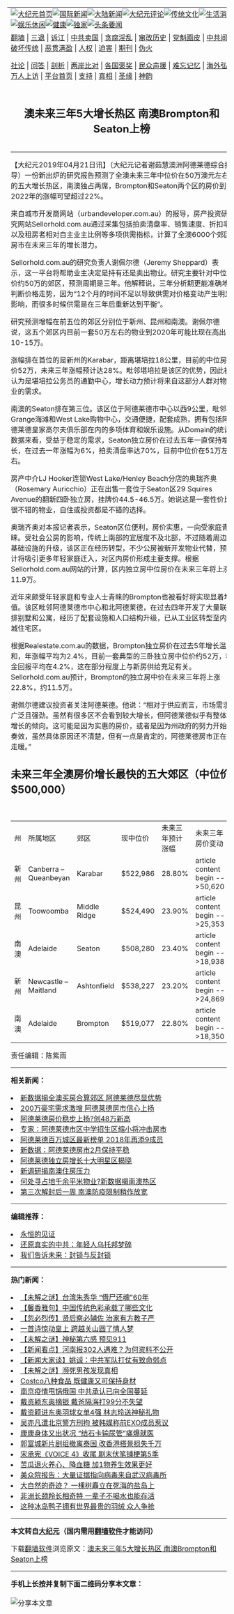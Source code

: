<a name="1" id="1" target="_blank"></a><span id="1"></span>
<table align=center border="0"><tr><td colspan="2" VALIGN=TOP><a href="https://github.com/gmqtdp3059/djy/blob/master/gb/nf1351518.md#1"><img src="https://raw.githubusercontent.com/gmqtdp3059/www/master/t/djy/1.jpg" title="大纪元首页" alt="大纪元首页"></a><a href="https://github.com/gmqtdp3059/djy/blob/master/gb/n24hr.md#1"><img src="https://raw.githubusercontent.com/gmqtdp3059/www/master/t/djy/3.jpg" title="国际新闻" alt="国际新闻"></a><a href="https://github.com/gmqtdp3059/djy/blob/master/gb/nsc413.md#1"><img src="https://raw.githubusercontent.com/gmqtdp3059/www/master/t/djy/4.jpg" title="大陆新闻" alt="大陆新闻"></a><a href="https://github.com/gmqtdp3059/djy/blob/master/gb/news392.md#1"><img src="https://raw.githubusercontent.com/gmqtdp3059/www/master/t/djy/5.jpg" title="大纪元评论" alt="大纪元评论"></a><a href="https://github.com/gmqtdp3059/djy/blob/master/gb/news2007.md#1"><img src="https://raw.githubusercontent.com/gmqtdp3059/www/master/t/djy/6.jpg" title="传统文化" alt="传统文化"></a><a href="https://github.com/gmqtdp3059/djy/blob/master/gb/news2008.md#1"><img src="https://raw.githubusercontent.com/gmqtdp3059/www/master/t/djy/7.jpg" title="生活消费" alt="生活消费"></a><a href="https://github.com/gmqtdp3059/djy/blob/master/gb/ncyule.md#1"><img src="https://raw.githubusercontent.com/gmqtdp3059/www/master/t/djy/8.jpg" title="娱乐休闲" alt="娱乐休闲"></a><a href="https://github.com/gmqtdp3059/djy/blob/master/gb/nsc1002.md#1"><img src="https://raw.githubusercontent.com/gmqtdp3059/www/master/t/djy/9.jpg" title="健康" alt="健康"></a><a href="https://github.com/gmqtdp3059/djy/blob/master/gb/nf6092.md#1"><img src="https://raw.githubusercontent.com/gmqtdp3059/www/master/t/djy/10a.jpg" title="独家" alt="独家"></a><a href="https://github.com/gmqtdp3059/djy/blob/master/gb/nf4514.md#1"><img src="https://raw.githubusercontent.com/gmqtdp3059/www/master/t/djy/12a.jpg" title="头条要闻" alt="头条要闻"></a></td></tr>
<tr><td colspan="2" VALIGN=TOP><a target="_blank" href="https://github.com/gmqtdp3059/www/blob/master/README.md?zsrh#1">翻墙</a> | <a target="_blank" href="https://github.com/gmqtdp3059/djy/blob/master/gb/nf5657.md#1">三退</a> | <a target="_blank" href="https://github.com/gmqtdp3059/djy/blob/master/gb/nf6124.md#1">诉江</a> | <a target="_blank" href="https://github.com/gmqtdp3059/djy/blob/master/gb/nf1176117.md#1">中共卖国</a> | <a target="_blank" href="https://github.com/gmqtdp3059/djy/blob/master/gb/nf5773.md#1">贪腐淫乱</a> | <a target="_blank" href="https://github.com/gmqtdp3059/djy/blob/master/gb/nf1176115.md#1">窜改历史</a> | <a target="_blank" href="https://github.com/gmqtdp3059/djy/blob/master/gb/nf1176107.md#1">党魁画皮</a> | <a target="_blank" href="https://github.com/gmqtdp3059/djy/blob/master/gb/nf1320400.md#1">中共间谍</a> | <a target="_blank" href="https://github.com/gmqtdp3059/djy/blob/master/gb/nf1176114.md#1">破坏传统</a> | <a target="_blank" href="https://github.com/gmqtdp3059/ntdtv/blob/master/gb/prog447_1.md#1">恶贯满盈</a> | <a target="_blank" href="https://github.com/gmqtdp3059/djy/blob/master/gb/ncid278.md#1">人权</a> | <a target="_blank" href="https://github.com/gmqtdp3059/djy/blob/master/gb/nf1176111.md#1">迫害</a> | <a target="_blank" href="https://gitlab.com/szzdlab/mh-qikan/blob/master/README.md#1">期刊</a> | <a target="_blank" href="https://github.com/gmqtdp3059/djy/blob/master/gb/nf5562.md#1">伪火</a></p><p><a target="_blank" href="https://github.com/gmqtdp3059/djy/blob/master/gb/9p.md#1">社论</a> | <a target="_blank" href="https://github.com/gmqtdp3059/djy/blob/master/gb/nf4378.md#1">问答</a> | <a target="_blank" href="https://github.com/gmqtdp3059/djy/blob/master/gb/nf5792.md#1">剖析</a> | <a target="_blank" href="https://github.com/gmqtdp3059/djy/blob/master/gb/nf5735.md#1">两岸比对</a> | <a target="_blank" href="https://github.com/gmqtdp3059/djy/blob/master/gb/nf6119.md#1">各国褒奖</a> | <a target="_blank" href="https://github.com/gmqtdp3059/djy/blob/master/gb/nf6120.md#1">民众声援</a> | <a target="_blank" href="https://github.com/gmqtdp3059/djy/blob/master/gb/nf1188594.md#1">难忘记忆</a> | <a target="_blank" href="https://github.com/gmqtdp3059/djy/blob/master/gb/nf3180.md#1">海外弘传</a> | <a target="_blank" href="https://github.com/gmqtdp3059/djy/blob/master/gb/nf5410.md#1">万人上访</a> | <a target="_blank" href="https://github.com/gmqtdp3059/www/blob/master/README.md?zsrh#1">平台首页</a> | <a target="_blank" href="https://github.com/gmqtdp3059/djy/blob/master/gb/nf4386.md#1">支持</a> | <a target="_blank" href="https://github.com/gmqtdp3059/djy/blob/master/gb/nf4389.md#1">真相</a> | <a target="_blank" href="https://github.com/gmqtdp3059/djy/blob/master/gb/nf5790.md#1">圣缘</a> | <a target="_blank" href="https://github.com/gmqtdp3059/djy/blob/master/gb/nf4786.md#1">神韵</a></td></tr>
<tr><td VALIGN=TOP width="626"><h2 align=center>澳未来三年5大增长热区 南澳Brompton和Seaton上榜</h2>

<h6></h6>
<hr>
<p>【大纪元2019年04月21日讯】（大纪元记者谢茹慧澳洲阿德莱德综合报导）一份新出炉的研究报告预测了全澳未来三年中位价在50万澳元左右的五大增长热区，<ahref="https://github.com/gmqtdp3059/djy/blob/master/gb/tag/%E5%8D%97%E6%BE%B3.md#1">南澳</a>独占两席，Brompton和Seaton两个区的房价到2022年的涨幅可望超过22%。</p>
<p>来自城市开发商网站（urbandeveloper.com.au）的报导，房产投资研究网站Sellorhold.com.au通过采集包括拍卖清盘率、销售速度、折扣率以及租房者相对自主业主比例等多项供需指标，计算了全澳6000个郊区房市在未来三年的<ahref="https://github.com/gmqtdp3059/djy/blob/master/gb/tag/%E5%A2%9E%E9%95%BF%E6%BD%9C%E5%8A%9B.md#1">增长潜力</a>。</p>
<p>Sellorhold.com.au的研究负责人谢佩尔德（Jeremy Sheppard）表示，这一平台将帮助业主决定是持有还是卖出物业。研究主要针对中位价约50万的郊区，预测周期是三年。他解释说，三年分析期更能准确地判断价格走势，因为“12个月的时间不足以导致供需对价格变动产生明显影响，而很多时候供需是在三年后重新达到平衡”。</p>
<p>研究预测增幅在前五位的郊区分别位于新州、昆州和<ahref="https://github.com/gmqtdp3059/djy/blob/master/gb/tag/%E5%8D%97%E6%BE%B3.md#1">南澳</a>。谢佩尔德说，这五个郊区内目前一套50万左右的物业到2020年可能比现在高出10-15万。</p>
<p>涨幅排在首位的是新州的Karabar，距离堪培拉18公里，目前的<ahref="https://github.com/gmqtdp3059/djy/blob/master/gb/tag/%E4%B8%AD%E4%BD%8D%E6%88%BF%E4%BB%B7.md#1">中位房价</a>52万，未来三年涨幅预计达28%。毗邻堪培拉是该区的优势，因此被认为是堪培拉公务员的通勤中心，增长动力预计将来自这部分人群对物业的需求。</p>
<p>南澳的Seaton排在第三位。该区位于阿德莱德市中心以西9公里，毗邻Grange海滩和West Lake购物中心，交通便捷，配套成熟，拥有包括阿德莱德皇家高尔夫俱乐部在内的多项体育和娱乐设施。从Domain的统计数据来看，受益于稳定的需求，Seaton独立房价在过去五年一直保持增长，在过去一年涨幅为6%，拍卖清盘率达70%，目前中位价在51万左右。</p>
<p>房产中介LJ Hooker连锁West Lake/Henley Beach分店的奥瑞齐奥（Rosemary Auricchio）正在出售一套位于Seaton区29 Squires Avenue的翻新四卧独立房，挂牌价44.5-46.5万。她说这是一套<ahref="https://github.com/gmqtdp3059/djy/blob/master/gb/tag/%E6%80%A7%E4%BB%B7%E6%AF%94.md#1">性价比</a>很不错的物业，自住或投资都是不错的选择。</p>
<p>奥瑞齐奥对本报记者表示，Seaton区位便利，房价实惠，一向受家庭青睐。受社会公房的影响，传统上南部的宜居度不及北部，不过随着周边基础设施的升级，该区正在经历转型，不少公房被新开发物业代替，预计将吸引更多年轻家庭迁入，对区内房价形成主要支撑。根据Sellorhold.com.au网站的计算，区内独立房<ahref="https://github.com/gmqtdp3059/djy/blob/master/gb/tag/%E4%B8%AD%E4%BD%8D%E6%88%BF%E4%BB%B7.md#1">中位房价</a>在未来三年将上涨11.9万。</p>
<p>近年来颇受年轻家庭和专业人士青睐的Brompton也被看好将实现显着增值。该区毗邻阿德莱德市中心和北阿德莱德，在过去四年开发了大量联排别墅和公寓，经历了配套设施和人口结构升级，已从工业区转型至内城住宅区。</p>
<p>根据Realestate.com.au的数据，Brompton独立房价在过去5年增长温和，年涨幅平均为2.4%，目前一套典型的三卧独立房中位价约52万，租金回报平均在4.2%，这在部分程度上与新房供给充足有关。Sellorhold.com.au预计，Brompton的独立房中价在未来三年将上涨22.8%，约11.5万。</p>
<p>谢佩尔德建议投资者关注阿德莱德。他说：“相对于供应而言，市场需求广泛且强劲。虽然有很多区不会看到较大增长，但阿德莱德似乎有整体增长的倾向。这可能是因为实惠的房价，或者是因为州政府的努力开始奏效，虽然具体原因还不清楚，但有一点是肯定的，阿德莱德房市正在走暖。”</p>
<h2>未来三年全澳房价增长最快的五大郊区（中位价$500,000）</h2>
<p>&nbsp;</p>
<table width="893">
<tbody>
<tr>
<td width="76">州</td>
<td width="264">所属地区</td>
<td width="170">郊区</td>
<td width="129">现中位价</td>
<td width="127">未来三年预计涨幅</td>
<td width="126">未来三年房价变动</td>
</tr>
<tr>
<td width="76">新州</td>
<td width="264">Canberra &#8211; Queanbeyan</td>
<td width="170">Karabar</td>
<td width="129">$522,986</td>
<td width="127">28.80%</td>
<td width="126">article content begin -->50,620</td>
</tr>
<tr>
<td width="76">昆州</td>
<td width="264">Toowoomba</td>
<td width="170">Middle Ridge</td>
<td width="129">$524,490</td>
<td width="127">23.90%</td>
<td width="126">article content begin -->25,353</td>
</tr>
<tr>
<td width="76">南澳</td>
<td width="264">Adelaide</td>
<td width="170">Seaton</td>
<td width="129">$508,280</td>
<td width="127">23.40%</td>
<td width="126">article content begin -->18,938</td>
</tr>
<tr>
<td width="76">新州</td>
<td width="264">Newcastle &#8211; Maitland</td>
<td width="170">Ashtonfield</td>
<td width="129">$538,227</td>
<td width="127">23.20%</td>
<td width="126">article content begin -->24,869</td>
</tr>
<tr>
<td width="76">南澳</td>
<td width="264">Adelaide</td>
<td width="170">Brompton</td>
<td width="129">$519,077</td>
<td width="127">22.80%</td>
<td width="126">article content begin -->18,350</td>
</tr>
</tbody>
</table>
<p>责任编辑：陈紫雨</p>

<hr>


<strong>相关新闻：</strong>
<li><a href="https://github.com/gmqtdp3059/djy/blob/master/gb/19/1/28/n11007261.md#1">新数据揭全澳买房合算郊区 阿德莱德尽显优势</a></li>
<li><a href="https://github.com/gmqtdp3059/djy/blob/master/gb/19/2/2/n11020146.md#1">200万豪宅需求激增 阿德莱德房市信心上扬</a></li>
<li><a href="https://github.com/gmqtdp3059/djy/blob/master/gb/19/2/10/n11035452.md#1">阿德莱德房价稳步上扬?创48万新高</a></li>
<li><a href="https://github.com/gmqtdp3059/djy/blob/master/gb/19/2/23/n11066759.md#1">专家：阿德莱德市区中学招生区缩小将冲击房市</a></li>
<li><a href="https://github.com/gmqtdp3059/djy/blob/master/gb/19/3/2/n11084646.md#1">阿德莱德百万城区最新榜单 2018年再添9成员</a></li>
<li><a href="https://github.com/gmqtdp3059/djy/blob/master/gb/19/3/10/n11102467.md#1">新数据：阿德莱德房市2月保持平稳</a></li>
<li><a href="https://github.com/gmqtdp3059/djy/blob/master/gb/19/3/17/n11118754.md#1">阿德莱德独立房增长十大明星区揭晓</a></li>
<li><a href="https://github.com/gmqtdp3059/djy/blob/master/gb/19/3/23/n11134803.md#1">新调研揭南澳住房压力</a></li>
<li><a href="https://github.com/gmqtdp3059/djy/blob/master/gb/19/3/31/n11152562.md#1">何处寻占地千余平米物业?新数据揭南澳热区</a></li>
<li><a href="https://github.com/gmqtdp3059/djy/blob/master/gb/21/8/3/n13135242.md#1">第三次解封后一周 南澳防疫限制稍作放宽</a></li>
<hr>


<strong>编辑推荐：</strong>
<li><a href="https://github.com/gmqtdp3059/www/blob/master/README.md?dfh#9" target="_blank">永恒的见证</a></li><li><a href="https://github.com/tsiac2612/djy/blob/master/gb/18/3/26/n10248973.md#1" target="_blank">还原真实的中共：年轻人乌托邦梦碎</a></li><li><a href="https://github.com/tsiac2612/djy/blob/master/gb/15/10/11/n4547562.md#1" target="_blank">我们告诉未来：封锁与反封锁</a></li>
<hr>

<strong>热门新闻：</strong>
<li><a href="https://github.com/rhhfmo347/djy/blob/master/gb/21/7/29/n13125465.md#1">【未解之谜】台湾朱秀华 “借尸还魂”60年</a></li>
<li><a href="https://github.com/rhhfmo347/djy/blob/master/gb/21/7/25/n13113957.md#1">【馨香雅句】中国传统色彩承载了哪些文化</a></li>
<li><a href="https://github.com/rhhfmo347/djy/blob/master/gb/21/7/23/n13110780.md#1">【忽必烈传】贤后察必辅佐 治家有方教子严</a></li>
<li><a href="https://github.com/rhhfmo347/djy/blob/master/gb/21/7/20/n13102261.md#1">一首诗惊动皇上  跨越关山圆了情人梦</a></li>
<li><a href="https://github.com/rhhfmo347/djy/blob/master/gb/21/7/27/n13119494.md#1">【未解之谜】神秘第六感 预见911</a></li>
<li><a href="https://github.com/rhhfmo347/djy/blob/master/gb/21/8/2/n13134016.md#1">【新闻看点】河南报302人遇难？为何资料不公开</a></li>
<li><a href="https://github.com/rhhfmo347/djy/blob/master/gb/21/8/2/n13133212.md#1">【新闻大家谈】姚诚：中共军队打仗有致命弱点</a></li>
<li><a href="https://github.com/rhhfmo347/djy/blob/master/gb/21/7/30/n13128176.md#1">【未解之谜】濒死男孩发现真相</a></li>
<li><a href="https://github.com/rhhfmo347/djy/blob/master/gb/21/7/29/n13125460.md#1">Costco八种食品 既健康又可保持身材</a></li>
<li><a href="https://github.com/rhhfmo347/djy/blob/master/gb/21/7/31/n13130075.md#1">南京疫情甩锅俄国 中共承认已向全国蔓延</a></li>
<li><a href="https://github.com/rhhfmo347/djy/blob/master/gb/21/8/1/n13131363.md#1">戴资颖东奥摘银 戴爸隔海打99分不失望</a></li>
<li><a href="https://github.com/rhhfmo347/djy/blob/master/gb/21/7/30/n13128360.md#1">戴资颖进东奥羽球女单4强 林志玲送神秘礼物</a></li>
<li><a href="https://github.com/rhhfmo347/djy/blob/master/gb/21/7/31/n13129840.md#1">吴亦凡遭北京警方刑拘 被韩媒称前EXO成员惹议</a></li>
<li><a href="https://github.com/rhhfmo347/djy/blob/master/gb/21/8/1/n13130307.md#1">康康身体又出状况 “结石卡输尿管”痛爆就医</a></li>
<li><a href="https://github.com/rhhfmo347/djy/blob/master/gb/21/8/1/n13131811.md#1">郭富城新片剧组撤离泰国 改香港搭景损失千万</a></li>
<li><a href="https://github.com/rhhfmo347/djy/blob/master/gb/21/8/1/n13130420.md#1">宋承宪《VOICE 4》收尾 剧末伏笔铺梗第5季</a></li>
<li><a href="https://github.com/rhhfmo347/djy/blob/master/gb/21/7/28/n13122210.md#1">苦瓜退火养心、降血糖 加1物养生效果更好</a></li>
<li><a href="https://github.com/rhhfmo347/djy/blob/master/gb/21/8/2/n13133194.md#1">美众院报告：大量证据指向病毒来自武汉病毒所</a></li>
<li><a href="https://github.com/rhhfmo347/djy/blob/master/gb/21/8/1/n13130775.md#1">大自然的奇迹？ 一棵树矗立在死海的盐岛上</a></li>
<li><a href="https://github.com/rhhfmo347/djy/blob/master/gb/21/8/1/n13130759.md#1">非洲长颈羚长相奇特 一辈子不喝水也能存活</a></li>
<li><a href="https://github.com/rhhfmo347/djy/blob/master/gb/21/8/1/n13130659.md#1">这种冰岛鸭子拥有世界最贵的羽绒 众人争抢</a></li>
<hr>

<strong>本文转自<a href="https://www.epochtimes.com">大纪元</a>（国内需用<a href="https://github.com/gmqtdp3059/www/blob/master/README.md#8">翻墙软件</a>才能访问）</strong><p>下载<a href="https://github.com/gmqtdp3059/www/blob/master/README.md#8">翻墙软件</a>浏览原文：<a href="https://www.epochtimes.com/gb/19/4/20/n11201501.htm">澳未来三年5大增长热区 南澳Brompton和Seaton上榜</a></p><hr>

<strong>手机上长按并复制下面二维码分享本文章：</strong><br><br><img src="https://chart.apis.google.com/chart?cht=qr&chs=240x240&choe=UTF-8&chld=M|2&chl=https://github.com/gmqtdp3059/djy/blob/master/gb/19/4/20/n11201501.md%231" title="分享本文章"></td><td VALIGN=TOP><a href="https://github.com/gmqtdp3059/djy/blob/master/gb/16/1/21/n4622075.md?dfh#1" target="_blank"><img src="https://raw.githubusercontent.com/gmqtdp3059/djy/master/gb/300/wei-f1.jpg" title="中共的伪火骗局"  alt="中共的伪火骗局"></a><br><a href="https://github.com/gmqtdp3059/www/blob/master/README.md?dfh#9" target="_blank"><img src="https://raw.githubusercontent.com/gmqtdp3059/djy/master/gb/300/yong-h.jpg" title="永恒的见证"  alt="永恒的见证"></a><br><a href="https://github.com/gmqtdp3059/djy/blob/master/gb/13/9/29/n3974789.md?dfh#1" target="_blank"><img src="https://raw.githubusercontent.com/gmqtdp3059/djy/master/gb/300/shang-lnz.jpg" title="善良女子被中共投男牢"  alt="善良女子被中共投男牢"></a><br><a href="https://github.com/gmqtdp3059/djy/blob/master/gb/16/3/16/n4663449.md?dfh#1" target="_blank"><img src="https://raw.githubusercontent.com/gmqtdp3059/djy/master/gb/300/huo-z3.jpg" title="警卫目击活摘器官"  alt="警卫目击活摘器官"></a><br><a href="https://github.com/gmqtdp3059/djy/blob/master/gb/16/8/7/n8177641.md?dfh#1" target="_blank"><img src="https://raw.githubusercontent.com/gmqtdp3059/djy/master/gb/300/huo-z4.jpg" title="证人描述活摘恐怖"  alt="证人描述活摘恐怖"></a><br><a href="https://github.com/gmqtdp3059/djy/blob/master/gb/10/4/19/n2881569.md?dfh#1" target="_blank"><img src="https://raw.githubusercontent.com/gmqtdp3059/djy/master/gb/300/huo-z1.jpg" title="揭开活摘器官黑幕"  alt="揭开活摘器官黑幕"></a><br><a href="https://github.com/gmqtdp3059/djy/blob/master/gb/10/11/7/n3077476.md?dfh#1" target="_blank"><img src="https://raw.githubusercontent.com/gmqtdp3059/djy/master/gb/300/ma-ks.jpg" title="马克思的成魔之路"  alt="马克思的成魔之路"></a><br><a href="https://github.com/gmqtdp3059/djy/blob/master/gb/14/6/9/n4173977.md?dfh#1" target="_blank"><img src="https://raw.githubusercontent.com/gmqtdp3059/djy/master/gb/300/chang-zs.jpg" title="藏字石 蕴天机"  alt="藏字石 蕴天机"></a><br><a href="https://github.com/gmqtdp3059/djy/blob/master/gb/18/5/10/n10381511.md?dfh#1" target="_blank"><img src="https://raw.githubusercontent.com/gmqtdp3059/djy/master/gb/300/st1.jpg" title="关注三亿人三退"  alt="关注三亿人三退"></a><br><a href="https://github.com/gmqtdp3059/djy/blob/master/gb/18/3/21/n10237682.md?dfh#1" target="_blank"><img src="https://raw.githubusercontent.com/gmqtdp3059/djy/master/gb/300/jie-t.jpg" title="解体中共复兴中华"  alt="解体中共复兴中华"></a><br><a href="https://github.com/gmqtdp3059/djy/blob/master/gb/9/2/9/n2422991.md?dfh#1" target="_blank"><img src="https://raw.githubusercontent.com/gmqtdp3059/djy/master/gb/300/gao-zs.jpg" title="中共迫害良心律师"  alt="中共迫害良心律师"></a><br><a href="https://github.com/gmqtdp3059/djy/blob/master/gb/18/12/9/n10900044.md?dfh#1" target="_blank"><img src="https://raw.githubusercontent.com/gmqtdp3059/djy/master/gb/300/sj1.jpg" title="三百多万人举报江泽民"  alt="三百多万人举报江泽民"></a><br><a href="https://github.com/gmqtdp3059/djy/blob/master/gb/18/8/28/n10672014.md?dfh#1" target="_blank"><img src="https://raw.githubusercontent.com/gmqtdp3059/djy/master/gb/300/sj2.jpg" title="这些官员为何起诉江泽民"  alt="这些官员为何起诉江泽民"></a><br><a href="https://github.com/gmqtdp3059/djy/blob/master/gb/8/12/18/n2367165.md?dfh#1" target="_blank"><img src="https://raw.githubusercontent.com/gmqtdp3059/djy/master/gb/300/liangan.jpg" title="海峡两岸的强烈对比"  alt="海峡两岸的强烈对比"></a><br><a href="https://github.com/gmqtdp3059/djy/blob/master/gb/15/12/10/n4593139.md?dfh#1" target="_blank"><img src="https://raw.githubusercontent.com/gmqtdp3059/djy/master/gb/300/jia-ndzl.jpg" title="加拿大总理的贺信"  alt="加拿大总理的贺信"></a><br><a href="https://github.com/gmqtdp3059/djy/blob/master/gb/11/6/17/n3289382.md?dfh#1" target="_blank"><img src="https://raw.githubusercontent.com/gmqtdp3059/djy/master/gb/300/xiao-wd.jpg" title="探寻真相兼听则明"  alt="探寻真相兼听则明"></a><br><a href="https://github.com/gmqtdp3059/djy/blob/master/gb/18/10/27/n10812623.md?dfh#1" target="_blank"><img src="https://raw.githubusercontent.com/gmqtdp3059/djy/master/gb/300/yindu.jpg" title="印度媒体报道东方"  alt="印度媒体报道东方"></a><br><a href="https://github.com/gmqtdp3059/djy/blob/master/gb/18/6/9/n10469652.md?dfh#1" target="_blank"><img src="https://raw.githubusercontent.com/gmqtdp3059/djy/master/gb/300/xie-j.jpg" title="不一样的海外校园"  alt="不一样的海外校园"></a><br><a href="https://github.com/gmqtdp3059/djy/blob/master/gb/7/4/5/n1669415.md?dfh#1" target="_blank"><img src="https://raw.githubusercontent.com/gmqtdp3059/djy/master/gb/300/li-up.jpg" title="从大师到徒弟的传奇"  alt="从大师到徒弟的传奇"></a><br><a href="https://github.com/gmqtdp3059/djy/blob/master/gb/17/5/26/n9191512.md?dfh#1" target="_blank"><img src="https://raw.githubusercontent.com/gmqtdp3059/djy/master/gb/300/zfl2.jpg" title="亿万人与东方一本奇书"  alt="亿万人与东方一本奇书"></a><br><a href="https://github.com/gmqtdp3059/djy/blob/master/gb/13/11/27/n4020290.md?dfh#1" target="_blank"><img src="https://raw.githubusercontent.com/gmqtdp3059/djy/master/gb/300/zhen-h.jpg" title="大陆见不到的震撼场面"  alt="大陆见不到的震撼场面"></a><br><a href="https://github.com/gmqtdp3059/djy/blob/master/gb/15/7/17/n4482910.md?dfh#1" target="_blank"><img src="https://raw.githubusercontent.com/gmqtdp3059/djy/master/gb/300/dalu-sk.jpg" title="人心向善 大陆当初盛况"  alt="人心向善 大陆当初盛况"></a><br><a href="https://github.com/gmqtdp3059/djy/blob/master/gb/19/1/5/n10955468.md?dfh#1" target="_blank"><img src="https://raw.githubusercontent.com/gmqtdp3059/djy/master/gb/300/zfl1.jpg" title="追寻真理 这书讲什么"  alt="追寻真理 这书讲什么"></a><br><a href="https://github.com/gmqtdp3059/www/blob/master/README.md?dfh#1" target="_blank"><img src="https://raw.githubusercontent.com/gmqtdp3059/djy/master/gb/300/fq1.jpg" title="下载免费翻墙软件"  alt="下载免费翻墙软件"></a><br></td></tr></table>

